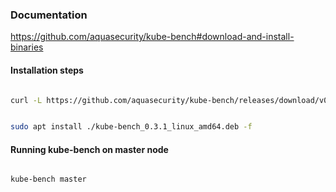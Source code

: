 ### Documentation

https://github.com/aquasecurity/kube-bench#download-and-install-binaries

#### Installation steps

```sh

curl -L https://github.com/aquasecurity/kube-bench/releases/download/v0.3.1/kube-bench_0.3.1_linux_amd64.deb -o kube-bench_0.3.1_linux_amd64.deb

```

```sh

sudo apt install ./kube-bench_0.3.1_linux_amd64.deb -f

```

#### Running kube-bench on master node

```sh

kube-bench master

```
